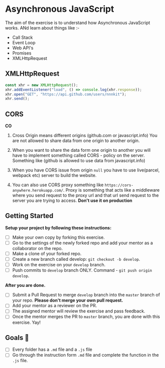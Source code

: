 # Asynchronous JavaScript

The aim of the exercise is to understand how Asynchronous JavaScript works. ANd learn about things like :-

- Call Stack
- Event Loop
- Web API's
- Promises
- XMLHttpRequest

## XMLHttpRequest

```js
const xhr = new XMLHttpRequest();
xhr.addEventListener("load", () => console.log(xhr.response));
xhr.open("GET", "https://api.github.com/users/nnnkit");
xhr.send();
```

## CORS

**CO**

1. Cross Origin means different origins (github.com or javascript.info) You are not allowed to share data from one origin to another origin.

2. When you want to share the data form one origin to another you will have to implement something called CORS - policy on the server. Something like (github is allowed to use data from javascript.info)

3. When you have CORS issue from origin `null` you have to use live(parcel, webpack etc) server to build the website.

4. You can also use CORS proxy something like `https://cors-anywhere.herokuapp.com/`. Proxy is something that acts like a middleware where you send request to the proxy url and that url send request to the server you are trying to access. **Don't use it on production**

## Getting Started

**Setup your project by following these instructions:**

- [ ] Make your own copy by forking this exercise.
- [ ] Go to the settings of the newly forked repo and add your mentor as a collaborator on the repo.
- [ ] Make a clone of your forked repo.
- [ ] Create a new branch called develop: `git checkout -b develop`.
- [ ] Work on the exercise on your `develop` branch.
- [ ] Push commits to `develop` branch ONLY. Command - `git push origin develop`.

**After you are done.**

- [ ] Submit a Pull Request to merge `develop` branch into the `master` branch of your repo. **Please don't merge your own pull request.**
- [ ] Add your mentor as a reviewer on the PR.
- [ ] The assigned mentor will review the exercise and pass feedback.
- [ ] Once the mentor merges the PR to `master` branch, you are done with this exercise. Yay!

## Goals 🎯

- [ ] Every folder has a `.md` file and a `.js` file
- [ ] Go through the instruction form `.md` file and complete the function in the `.js` file.
